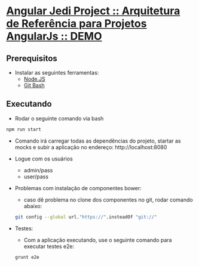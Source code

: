 # [Angular Jedi Project :: Arquitetura de Referência para Projetos AngularJs :: DEMO](https://github.com/jediproject/ng-jedi-demo)

## Prerequisitos

* Instalar as seguintes ferramentas:
	- [Node.JS](https://nodejs.org/download)
	- [Git Bash](https://git-scm.com/downloads)

## Executando

* Rodar o seguinte comando via bash

```bash
npm run start
```

* Comando irá carregar todas as dependências do projeto, startar as mocks e subir a aplicação no endereço: http://localhost:8080

* Logue com os usuários
	- admin/pass
	- user/pass

* Problemas com instalação de componentes bower:
	- caso dê problema no clone dos componentes no git, rodar comando abaixo:
	```bash
	git config --global url."https://".insteadOf "git://"
	```

* Testes:
	- Com a aplicação executando, use o seguinte comando para executar testes e2e:
	```bash
	grunt e2e
	```
